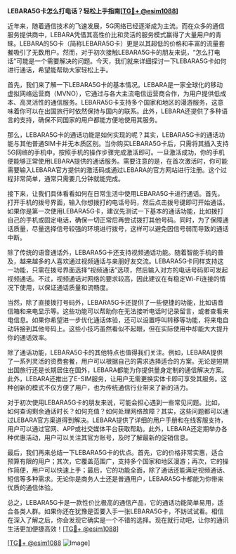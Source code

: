 **LEBARA5G卡怎么打电话？轻松上手指南[[TG💪+ @esim1088](https://t.me/s/esim1088)]**

近年来，随着通信技术的飞速发展，5G网络已经逐渐成为主流。而在众多的通信服务提供商中，LEBARA凭借其高性价比和灵活的服务模式赢得了大量用户的青睐。LEBARA的5G卡（简称LEBARA5G卡）更是以其超低的价格和丰富的流量套餐吸引了无数用户。然而，对于初次接触LEBARA5G卡的朋友来说，“怎么打电话”可能是一个需要解决的问题。今天，我们就来详细探讨一下LEBARA5G卡如何进行通话，希望能帮助大家轻松上手。

首先，我们来了解一下LEBARA5G卡的基本情况。LEBARA是一家全球化的移动虚拟网络运营商（MVNO），它通过与各大主流电信运营商合作，为用户提供低成本、高灵活性的通信服务。LEBARA5G卡支持多个国家和地区的漫游服务，这意味着你可以在出国旅行时依然保持与国内的联系。此外，LEBARA还提供了多种语言的支持，确保不同国家的用户都能方便地使用其服务。

那么，LEBARA5G卡的通话功能是如何实现的呢？其实，LEBARA5G卡的通话功能与其他普通SIM卡并无本质区别。当你购买LEBARA5G卡后，只需将其插入支持5G网络的手机中，按照手机的操作步骤完成激活即可。一旦激活成功，你的手机便能够正常使用LEBARA提供的通话服务。需要注意的是，在首次激活时，你可能需要输入LEBARA官方提供的激活码或通过LEBARA的官方网站进行注册。这个过程非常简单，通常只需要几分钟就能完成。

接下来，让我们具体看看如何在日常生活中使用LEBARA5G卡进行通话。首先，打开手机的拨号界面，输入你想拨打的电话号码，然后点击拨号键即可开始通话。如果你是第一次使用LEBARA5G卡，建议先测试一下基本的通话功能，比如拨打自己的手机或固定电话，确保一切正常后再尝试拨打其他号码。同时，为了保障通话质量，尽量选择信号较强的环境进行拨号，这样可以避免因信号弱而导致的通话中断。

除了传统的语音通话外，LEBARA5G卡还支持视频通话功能。随着智能手机的普及，越来越多的人喜欢通过视频通话与亲朋好友交流。LEBARA5G卡同样支持这一功能，只需在拨号界面选择“视频通话”选项，然后输入对方的电话号码即可发起视频通话。不过，视频通话对网络的要求较高，因此建议在有稳定Wi-Fi连接的情况下使用，以保证通话质量和流畅度。

当然，除了直接拨打号码外，LEBARA5G卡还提供了一些便捷的功能，比如语音信箱和来电显示等。这些功能可以帮助你在无法接听电话时记录留言，或者查看来电信息。如果你希望进一步优化通话体验，还可以设置呼叫转移等功能，将来电自动转接到其他号码上。这些小技巧虽然看似不起眼，但在实际使用中却能大大提升你的通话效率。

除了通话功能，LEBARA5G卡的其他特点也值得我们关注。例如，LEBARA提供了一系列灵活的资费套餐，用户可以根据自己的需求选择适合的方案。无论是短期出国旅行还是长期居住在国外，LEBARA都能为你提供量身定制的通信解决方案。此外，LEBARA还推出了E-SIM服务，让用户无需更换实体卡即可享受其服务。这种创新的模式不仅方便了用户，也为传统通信行业带来了新的活力。

对于初次使用LEBARA5G卡的朋友来说，可能会担心遇到一些常见问题。比如，如何查询剩余通话时长？如何充值？如何处理网络故障？其实，这些问题都可以通过LEBARA官方渠道得到解决。LEBARA提供了详细的用户手册和在线客服支持，用户可以通过官网、APP或社交媒体平台获取帮助。此外，LEBARA还定期举办各种优惠活动，用户可以关注其官方账号，及时了解最新的促销信息。

最后，我们再来总结一下LEBARA5G卡的优点。首先，它的价格非常实惠，适合预算有限的用户；其次，它覆盖范围广，支持多个国家和地区漫游；再次，它的操作简便，用户可以快速上手；最后，它的功能全面，除了通话还能满足视频通话、短信等多种需求。无论你是商务人士还是普通用户，LEBARA5G卡都能为你带来优质的通信体验。

总之，LEBARA5G卡是一款性价比极高的通信产品，它的通话功能简单易用，适合各类人群。如果你还在犹豫是否要入手一张LEBARA5G卡，不妨试试看。相信在深入了解之后，你会发现它确实是一个不错的选择。现在就行动吧，让你的通讯生活更加便捷高效！[[TG💪+ @esim1088](https://t.me/s/esim1088)]

[[TG💪+ @esim1088](https://t.me/s/esim1088) ![Image](https://i.postimg.cc/4NQfJmqS/Snipaste-2025-05-13-00-14-12.png)]
